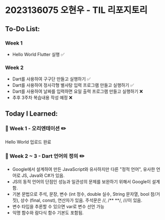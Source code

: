# 2023136075 오현우 - TIL 리포지토리

## To-Do List:
### Week 1
- Hello World Flutter 실행 ✅
### Week 2
- Dart를 사용하여 구구단 만들고 실행하기 ✅
- Dart를 사용하여 정사각형 별사탕 입력 프로그램 만들고 실행하기 ✅
- Dart를 사용하여 날짜를 입력하면 요일 출력 프로그램 만들고 실행하기 ❌
- 추후 3주차 복습내용 작성 예정 ❌

## Today I Learned:
### 📖 Week 1 - 오리엔테이션 ✏️
Hello World 업로드 완료
### 📖 Week 2 ~ 3 - Dart 언어의 정의 ✏️
- Google에서 설계하여 만든 JavaScript와 유사하지만 다른 "정적 언어", 유사한 언어로 JS, Java와 C#가 있음.
- JS의 동적 언어의 단점인 성능과 일관성의 문제를 보완하기 위해서 Google이 설계함.
- 기본 문법으로 주석, 문장, 변수 (int 정수, double 실수, String 문자열, bool 참/거짓), 상수 (final, const), 연산자가 있음. 주석문은 //, /** **/, ///이 있음.
- 변수 타입을 추론할 수 있으면 var로 변수 선언 가능
- 익명 함수와 람다식 함수 기본도 포함됨.
